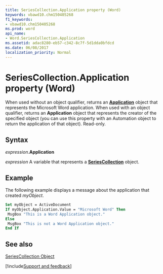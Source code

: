 ```yaml
---
title: SeriesCollection.Application property (Word)
keywords: vbawd10.chm150405268
f1_keywords:
- vbawd10.chm150405268
ms.prod: word
api_name:
- Word.SeriesCollection.Application
ms.assetid: adac8280-eb57-c342-8c7f-5d1dda0bfdcd
ms.date: 06/08/2017
localization_priority: Normal
---
```



# SeriesCollection.Application property (Word)

When used without an object qualifier, returns an  **[Application](Word.Application.md)** object that represents the Microsoft Word application. When used with an object qualifier, returns an **Application** object that represents the creator of the specified object (you can use this property with an Automation object to return the application of that object). Read-only.


## Syntax

_expression_.**Application**

_expression_ A variable that represents a **[SeriesCollection](Word.SeriesCollection.md)** object.


## Example

The following example displays a message about the application that created _myObject_.


```vb
Set myObject = ActiveDocument 
If myObject.Application.Value = "Microsoft Word" Then 
 MsgBox "This is a Word Application object." 
Else 
 MsgBox "This is not a Word Application object." 
End If
```


## See also


[SeriesCollection Object](Word.SeriesCollection.md)

[!include[Support and feedback](~/includes/feedback-boilerplate.md)]